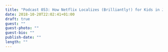 ```yaml
---
title: "Podcast 053: How Netflix Localizes (Brilliantly!) for Kids in Japan"
date: 2018-10-20T22:02:41+01:00
draft: true
guest: ""
guest-photo: ""
guest-bio: ""
publish-date: ""
length: ""
---
```

